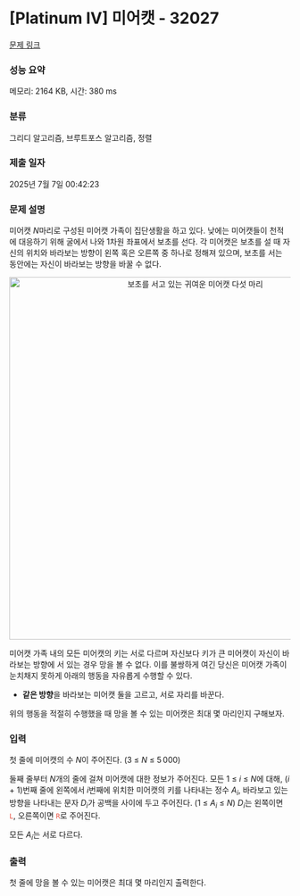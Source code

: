 # [Platinum IV] 미어캣 - 32027 

[문제 링크](https://www.acmicpc.net/problem/32027) 

### 성능 요약

메모리: 2164 KB, 시간: 380 ms

### 분류

그리디 알고리즘, 브루트포스 알고리즘, 정렬

### 제출 일자

2025년 7월 7일 00:42:23

### 문제 설명

<p>미어캣 <em>N</em>마리로 구성된 미어캣 가족이 집단생활을 하고 있다. 낮에는 미어캣들이 천적에 대응하기 위해 굴에서 나와 1차원 좌표에서 보초를 선다. 각 미어캣은 보초를 설 때 자신의 위치와 바라보는 방향이 왼쪽 혹은 오른쪽 중 하나로 정해져 있으며, 보초를 서는 동안에는 자신이 바라보는 방향을 바꿀 수 없다.</p>

<p style="text-align:center;"><img alt="보초를 서고 있는 귀여운 미어캣 다섯 마리" src="https://upload.acmicpc.net/053be683-c46c-4d9c-b8e6-5ec93e19849e/-/preview/" style="max-width: 100%; width: 650px;"></p>

<p>미어캣 가족 내의 모든 미어캣의 키는 서로 다르며 자신보다 키가 큰 미어캣이 자신이 바라보는 방향에 서 있는 경우 망을 볼 수 없다. 이를 불쌍하게 여긴 당신은 미어캣 가족이 눈치채지 못하게 아래의 행동을 자유롭게 수행할 수 있다.</p>

<ul>
	<li><strong>같은 방향</strong>을 바라보는 미어캣 둘을 고르고, 서로 자리를 바꾼다.</li>
</ul>

<p>위의 행동을 적절히 수행했을 때 망을 볼 수 있는 미어캣은 최대 몇 마리인지 구해보자.</p>

### 입력 

 <p>첫 줄에 미어캣의 수 <em>N</em>이 주어진다. (3 ≤ <em>N</em> ≤ 5 000)</p>

<p>둘째 줄부터 <em>N</em>개의 줄에 걸쳐 미어캣에 대한 정보가 주어진다. 모든 1 ≤ <em>i</em> ≤ <em>N</em>에 대해, (<em>i</em> + 1)번째 줄에 왼쪽에서 <em>i</em>번째에 위치한 미어캣의 키를 나타내는 정수 <em>A</em><sub><em>i</em></sub>, 바라보고 있는 방향을 나타내는 문자 <em>D</em><sub><em>i</em></sub>가 공백을 사이에 두고 주어진다. (1 ≤ <em>A</em><sub><em>i</em></sub> ≤ <em>N</em>) <em>D</em><sub><em>i</em></sub>는 왼쪽이면 <span style="color:#e74c3c;"><code>L</code></span>, 오른쪽이면 <span style="color:#e74c3c;"><code>R</code></span>로 주어진다.</p>

<p>모든 <em>A</em><sub><em>i</em></sub>는 서로 다르다.</p>

### 출력 

 <p>첫 줄에 망을 볼 수 있는 미어캣은 최대 몇 마리인지 출력한다.</p>

